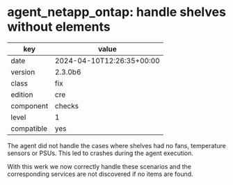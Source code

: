 [//]: # (werk v2)
# agent_netapp_ontap: handle shelves without elements

key        | value
---------- | ---
date       | 2024-04-10T12:26:35+00:00
version    | 2.3.0b6
class      | fix
edition    | cre
component  | checks
level      | 1
compatible | yes

The agent did not handle the cases where shelves had no fans, temperature sensors or PSUs.
This led to crashes during the agent execution.

With this werk we now correctly handle these scenarios and the corresponding services are not discovered if no items are found.